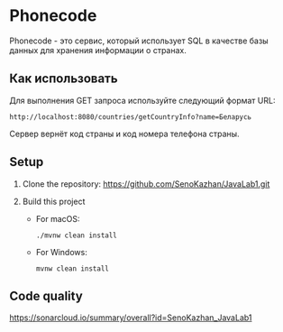 # Phonecode

Phonecode - это сервис, который использует SQL в качестве базы данных для хранения информации о странах.

## Как использовать

Для выполнения GET запроса используйте следующий формат URL:

    http://localhost:8080/countries/getCountryInfo?name=Беларусь
Сервер вернёт код страны и код номера телефона страны.

## Setup
1. Clone the repository: https://github.com/SenoKazhan/JavaLab1.git
2. Build this project

     * For macOS:
 
           ./mvnw clean install   
     * For Windows:
   
           mvnw clean install
## Code quality
https://sonarcloud.io/summary/overall?id=SenoKazhan_JavaLab1

